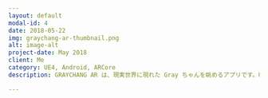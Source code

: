 ```yaml
---
layout: default
modal-id: 4
date: 2018-05-22
img: graychang-ar-thumbnail.png
alt: image-alt
project-date: May 2018
client: Me
category: UE4, Android, ARCore
description: GRAYCHANG AR は、現実世界に現れた Gray ちゃんを眺めるアプリです。UE4 + ARCore で作成しています。まだ作成途中です。

---
```



